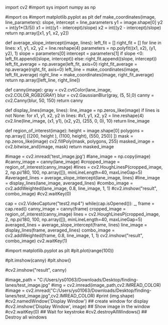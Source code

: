 import cv2
#import sys
import numpy as np

#import os
#import matplotlib.pyplot as plt
def make_coordinates(image, line_parameters):
    slope, intercept = line_parameters
    y1 = image.shape[0]
    y2 = int(y1*(3/5))
    x1 = int((y1 - intercept)/slope)
    x2 = int((y2 - intercept)/slope)
    return np.array([x1, y1, x2, y2])

def average_slope_intercept(image, lines):
    left_fit = []
    right_fit = []
    for line in lines:
        x1, y1, x2, y2 = line.reshape(4)
        parameters = np.polyfit((x1, x2), (y1, y2), 1)
        slope = parameters[0]
        intercept = parameters[1]
        if slope <0:
            left_fit.append((slope, intercept))
        else:
            right_fit.append((slope, intercept))
        left_fit_average = np.average(left_fit, axis=0)
        right_fit_average = np.average(right_fit, axis=0)
        left_line = make_coordinates(image, left_fit_average)
        right_line = make_coordinates(image, right_fit_average)
        return np.array([left_line, right_line])


def canny(image):
    gray = cv2.cvtColor(lane_image, cv2.COLOR_RGB2GRAY)
    blur = cv2.GaussianBlur(gray, (5, 5),0)
    canny = cv2.Canny(blur, 50, 150)
    return canny

def display_lines(image, lines):
    line_image = np.zeros_like(image)
    if lines is not None:
        for x1, y1, x2, y2 in lines:
            #x1, y1, x2, y2 = line.reshape(4)
            cv2.line(line_image, (x1, y1), (x2, y2), (255, 0, 0), 10)
    return line_image

def region_of_interest(image):
    height = image.shape[0]
    polygons = np.array([
    [(200, height ), (1100, height), (550, 250)]
    ])
    mask = np.zeros_like(image)
    cv2.fillPoly(mask, polygons, 255)
    masked_image = cv2.bitwise_and(image, mask)
    return masked_image

#image = cv2.imread('test_image.jpg')
#lane_image = np.copy(image)
#canny_image = canny(lane_image)
#cropped_image = region_of_interest(canny_image)
#lines = cv2.HoughLinesP(cropped_image, 2, np.pi/180, 100, np.array([]), minLineLength=40, maxLineGap=5)
#averaged_lines = average_slope_intercept(lane_image, lines)
#line_image = display_lines(lane_image, averaged_lines)
#combo_image = cv2.addWeighted(lane_image, 0.8, line_image, 1, 1)
#cv2.imshow("result", combo_image)
#cv2.waitKey(0)

cap = cv2.VideoCapture("test2.mp4")
while(cap.isOpened()):
    _, frame = cap.read()
    canny_image = canny(frame)
    cropped_image = region_of_interest(canny_image)
    lines = cv2.HoughLinesP(cropped_image, 2, np.pi/180, 100, np.array([]), minLineLength=40, maxLineGap=5)
    averaged_lines = average_slope_intercept(frame, lines)
    line_image = display_lines(frame, averaged_lines)
    combo_image = cv2.addWeighted(frame, 0.8, line_image, 1, 1)
    cv2.imshow("result", combo_image)
    cv2.waitKey(1)

#import matplotlib.pyplot as plt
#plt.plot(range(100))


#plt.imshow(canny)
#plt.show()


#cv2.imshow("result", canny)


#image_path = "C:/Users/ys01063/Downloads/Desktop/finding-lanes/test_image.jpg"
#img = cv2.imread(image_path,cv2.IMREAD_COLOR)
#image = cv2.imread("C:/Users/ys01063/Downloads/Desktop/finding-lanes/test_image.jpg",cv2.IMREAD_COLOR)
#print (img.shape)
#cv2.namedWindow('Display Window') ## create window for display
#cv2.imshow('Display Window', image) ## Show image in the window
#cv2.waitKey(0) ## Wait for keystroke
#cv2.destroyAllWindows() ## Destroy all windows
